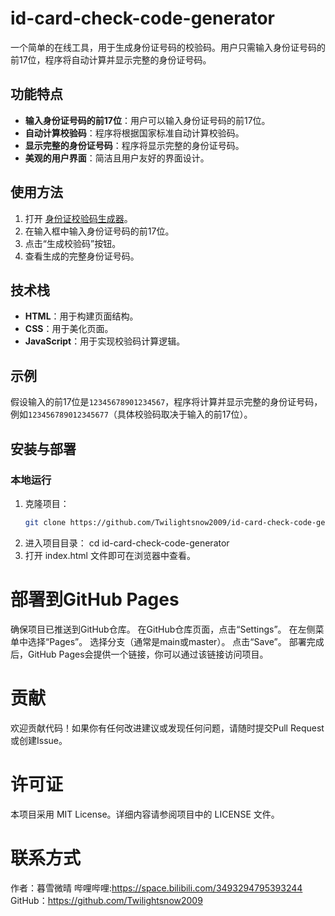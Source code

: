 # id-card-check-code-generator

一个简单的在线工具，用于生成身份证号码的校验码。用户只需输入身份证号码的前17位，程序将自动计算并显示完整的身份证号码。

## 功能特点
- **输入身份证号码的前17位**：用户可以输入身份证号码的前17位。
- **自动计算校验码**：程序将根据国家标准自动计算校验码。
- **显示完整的身份证号码**：程序将显示完整的身份证号码。
- **美观的用户界面**：简洁且用户友好的界面设计。

## 使用方法
1. 打开 [身份证校验码生成器](https://twilightsnow2009.github.io/id-card-check-code-generator/)。
2. 在输入框中输入身份证号码的前17位。
3. 点击“生成校验码”按钮。
4. 查看生成的完整身份证号码。

## 技术栈
- **HTML**：用于构建页面结构。
- **CSS**：用于美化页面。
- **JavaScript**：用于实现校验码计算逻辑。

## 示例
假设输入的前17位是`12345678901234567`，程序将计算并显示完整的身份证号码，例如`123456789012345677`（具体校验码取决于输入的前17位）。

## 安装与部署
### 本地运行
1. 克隆项目：
   ```bash
   git clone https://github.com/Twilightsnow2009/id-card-check-code-generator.git
2. 进入项目目录：
 cd id-card-check-code-generator
3.  打开 index.html 文件即可在浏览器中查看。
# 部署到GitHub Pages
确保项目已推送到GitHub仓库。
在GitHub仓库页面，点击“Settings”。
在左侧菜单中选择“Pages”。
选择分支（通常是main或master）。
点击“Save”。
部署完成后，GitHub Pages会提供一个链接，你可以通过该链接访问项目。
# 贡献
欢迎贡献代码！如果你有任何改进建议或发现任何问题，请随时提交Pull Request或创建Issue。
# 许可证
本项目采用 MIT License。详细内容请参阅项目中的 LICENSE 文件。
# 联系方式
作者：暮雪微晴
哔哩哔哩:https://space.bilibili.com/3493294795393244
GitHub：https://github.com/Twilightsnow2009
